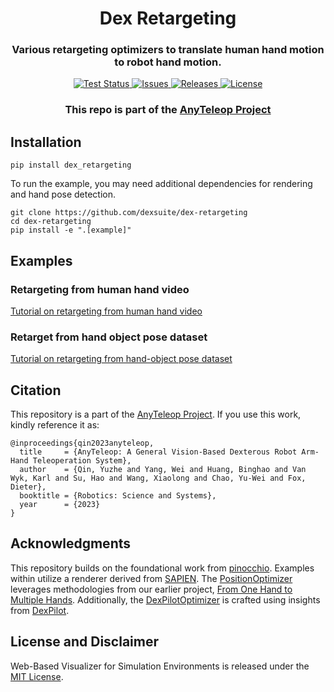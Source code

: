 <div align="center">
  <h1 align="center"> Dex Retargeting </h1>
  <h3 align="center">
    Various retargeting optimizers to translate human hand motion to robot hand motion.
  </h3>
</div>
<p align="center">
  <!-- code check badges -->
  <a href='https://github.com/dexsuite/dex-retargeting/blob/main/.github/workflows/test.yml'>
      <img src='https://github.com/dexsuite/dex-retargeting/actions/workflows/test.yml/badge.svg' alt='Test Status' />
  </a>
  <!-- issue badge -->
  <a href="https://github.com/dexsuite/dex-retargeting/issues">
  <img src="https://img.shields.io/github/issues/dexsuite/dex-retargeting.svg" alt="Issues">
  </a>
  <!-- release badge -->
  <a href="https://github.com/dexsuite/dex-retargeting/tags">
  <img src="https://img.shields.io/github/v/release/dexsuite/dex-retargeting.svg?include_prereleases&sort=semver" alt="Releases">
  </a>
  <!-- license badge -->
  <a href="https://github.com/dexsuite/dex-retargeting/blob/main/LICENSE">
      <img alt="License" src="https://img.shields.io/badge/license-MIT-blue">
  </a>
</p>
<div align="center">
  <h3>This repo is part of the <a href="https://yzqin.github.io/anyteleop/">AnyTeleop Project</a></h3>
</div>

## Installation

```shell
pip install dex_retargeting

```

To run the example, you may need additional dependencies for rendering and hand pose detection.

```shell
git clone https://github.com/dexsuite/dex-retargeting
cd dex-retargeting
pip install -e ".[example]"
```

## Examples

### Retargeting from human hand video

[Tutorial on retargeting from human hand video](example/vector_retargeting/README.md)

### Retarget from hand object pose dataset

[Tutorial on retargeting from hand-object pose dataset](example/position_retargeting/README.md)

## Citation

This repository is a part of the [AnyTeleop Project](https://yzqin.github.io/anyteleop/). If you use this work, kindly
reference it as:

```shell
@inproceedings{qin2023anyteleop,
  title     = {AnyTeleop: A General Vision-Based Dexterous Robot Arm-Hand Teleoperation System},
  author    = {Qin, Yuzhe and Yang, Wei and Huang, Binghao and Van Wyk, Karl and Su, Hao and Wang, Xiaolong and Chao, Yu-Wei and Fox, Dieter},
  booktitle = {Robotics: Science and Systems},
  year      = {2023}
}
```

## Acknowledgments

This repository builds on the foundational work from [pinocchio](https://github.com/stack-of-tasks/pinocchio). Examples
within utilize a renderer derived from [SAPIEN](https://github.com/haosulab/SAPIEN).
The [PositionOptimizer](https://github.com/dexsuite/dex-retargeting/blob/main/dex_retargeting/optimizer.py) leverages
methodologies from our earlier
project, [From One Hand to Multiple Hands](https://yzqin.github.io/dex-teleop-imitation/). Additionally,
the [DexPilotOptimizer](https://github.com/dexsuite/dex-retargeting/blob/main/dex_retargeting/optimizer.py) is crafted
using insights from [DexPilot](https://sites.google.com/view/dex-pilot).

## License and Disclaimer

Web-Based Visualizer for Simulation Environments is released under the [MIT License](LICENSE).
